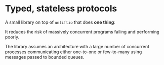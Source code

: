 # Typed, stateless protocols

A small library on top of `unliftio` that does **one thing**:

It reduces the risk of massively concurrent programs
failing and performing poorly.

The library assumes an architecture with a large number 
of concurrent processes communicating either one-to-one or
few-to-many using messages passed to bounded queues.

